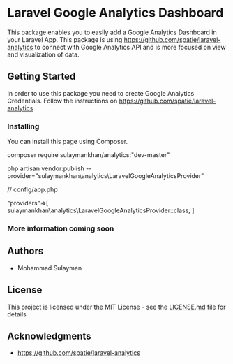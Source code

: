 # Laravel Google Analytics Dashboard

This package enables you to easily add a Google Analytics Dashboard in your Laravel App. This package is using https://github.com/spatie/laravel-analytics to connect with Google Analytics API and is more focused on view and visualization of data.

## Getting Started

In order to use this package you need to create Google Analytics Credentials. Follow the instructions on https://github.com/spatie/laravel-analytics


### Installing

You can install this page using Composer.

composer require sulaymankhan/analytics:"dev-master"

php artisan vendor:publish --provider="sulaymankhan\analytics\LaravelGoogleAnalyticsProvider"


// config/app.php

"providers"=>[
 	sulaymankhan\analytics\LaravelGoogleAnalyticsProvider::class,
 ]

### More information coming soon


## Authors

* Mohammad Sulayman


## License

This project is licensed under the MIT License - see the [LICENSE.md](LICENSE.md) file for details

## Acknowledgments

* https://github.com/spatie/laravel-analytics

